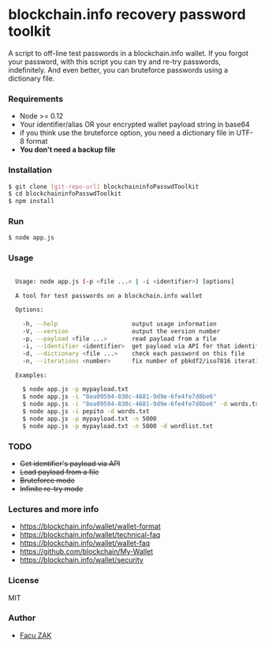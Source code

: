 # blockchain.info recovery password toolkit

A script to off-line test passwords in a blockchain.info wallet.
If you forgot your password, with this script you can try and re-try passwords, indefinitely.
And even better, you can bruteforce passwords using a dictionary file.

### Requirements

  - Node >= 0.12
  - Your identifier/alias OR your encrypted wallet payload string in base64
  - if you think use the bruteforce option, you need a dictionary file in UTF-8 format
  - **You don't need a backup file**


### Installation

```sh
$ git clone [git-repo-url] blockchaininfoPasswdToolkit
$ cd blockchaininfoPasswdToolkit
$ npm install
```

### Run

```sh
$ node app.js
```

### Usage

```sh

  Usage: node app.js (-p <file ...> | -i <identifier>) [options]

  A tool for test passwords on a blockchain.info wallet

  Options:

    -h, --help                     output usage information
    -V, --version                  output the version number
    -p, --payload <file ...>       read payload from a file
    -i, --identifier <identifier>  get payload via API for that identifier
    -d, --dictionary <file ...>    check each password on this file
    -n, --iterations <number>      fix number of pbkdf2/iso7816 iterations. By Default check 1 to 20 and 5000

  Examples:

    $ node app.js -p mypayload.txt
    $ node app.js -i "8ea09594-830c-4681-9d9e-6fe4fe7d8be6"
    $ node app.js -i "8ea09594-830c-4681-9d9e-6fe4fe7d8be6" -d words.txt
    $ node app.js -i pepito -d words.txt
    $ node app.js -p mypayload.txt -n 5000
    $ node app.js -p mypayload.txt -n 5000 -d wordlist.txt

```

### TODO
  - ~~Get identifier's payload via API~~
  - ~~Load payload from a file~~
  - ~~Bruteforce mode~~
  - ~~Infinite re-try mode~~
  

### Lectures and more info

  - https://blockchain.info/wallet/wallet-format
  - https://blockchain.info/wallet/technical-faq
  - https://blockchain.info/wallet/wallet-faq
  - https://github.com/blockchain/My-Wallet
  - https://blockchain.info/wallet/security

### License

MIT

### Author

  - [Facu ZAK](https://github.com/koalazak) 
